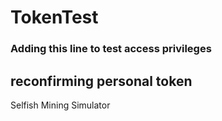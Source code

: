 # TokenTest

### Adding this line to test access privileges

## reconfirming personal token

Selfish Mining Simulator
